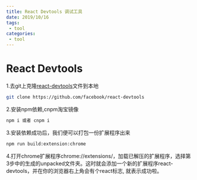 ```yaml
--- 
title: React Devtools 调试工具
date: 2019/10/16
tags: 
 - tool
categories:
 - tool
---
```

# React Devtools

1.去git上克隆[react-devtools](https://github.com/facebook/react-devtools/tree/v3)文件到本地

```sh
git clone https://github.com/facebook/react-devtools

```
2.安装npm依赖,cnpm淘宝镜像

```sh
npm i 或者 cnpm i

```
3.安装依赖成功后，我们便可以打包一份扩展程序出来

```sh
npm run build:extension:chrome 

```
4.打开chrome扩展程序chrome://extensions/，加载已解压的扩展程序，选择第3步中的生成的unpacked文件夹。这时就会添加一个新的扩展程序react-devtools，并在你的浏览器右上角会有个react标志, 就表示成功啦。 
